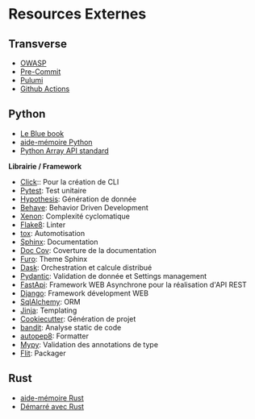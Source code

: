 # Resources Externes

## Transverse

- [OWASP](https://owasp.org/)
- [Pre-Commit](https://pre-commit.com/)
- [Pulumi](https://www.pulumi.com/docs/)
- [Github Actions](https://docs.github.com/fr/actions)


## Python

- [Le Blue book](https://lyz-code.github.io/blue-book/)
- [aide-mémoire Python](https://www.pythoncheatsheet.org/)
- [Python Array API standard](https://data-apis.org/array-api/2022.12/)

**Librairie / Framework**

- [Click](https://click.palletsprojects.com/en/8.1.x/):: Pour la création de CLI
- [Pytest](https://docs.pytest.org/en/7.2.x/): Test unitaire
- [Hypothesis](https://hypothesis.readthedocs.io/en/latest/): Génération de donnée
- [Behave](https://behave.readthedocs.io/en/stable/): Behavior Driven Development
- [Xenon](https://readthedocs.org/projects/xenon/): Complexité cyclomatique
- [Flake8](https://flake8.pycqa.org/en/latest/): Linter
- [tox](https://tox.wiki/en/latest/): Automotisation
- [Sphinx](https://www.sphinx-doc.org/en/master/): Documentation
- [Doc Cov](https://pypi.org/project/doc-cov/): Coverture de la documentation
- [Furo](https://pradyunsg.me/furo/): Theme Sphinx
- [Dask](https://www.dask.org/): Orchestration et calcule distribué
- [Pydantic](https://docs.pydantic.dev/): Validation de donnée et Settings management
- [FastApi](https://fastapi.tiangolo.com/): Framework WEB Asynchrone pour la réalisation d'API REST
- [Django](https://www.djangoproject.com/): Framework dévelopment WEB
- [SqlAlchemy](https://www.sqlalchemy.org/): ORM
- [Jinja](https://jinja.palletsprojects.com/en/3.1.x/): Templating
- [Cookiecutter](https://cookiecutter.readthedocs.io/en/stable/): Génération de projet
- [bandit](https://bandit.readthedocs.io/en/latest/): Analyse static de code
- [autopep8](https://pypi.org/project/autopep8/): Formatter
- [Mypy](https://mypy.readthedocs.io/en/stable/): Validation des annotations de type
- [Flit](https://flit.pypa.io/en/stable/): Packager

## Rust

- [aide-mémoire Rust](https://cheats.rs/)
- [Démarré avec Rust](https://www.rust-lang.org/learn/get-started)

